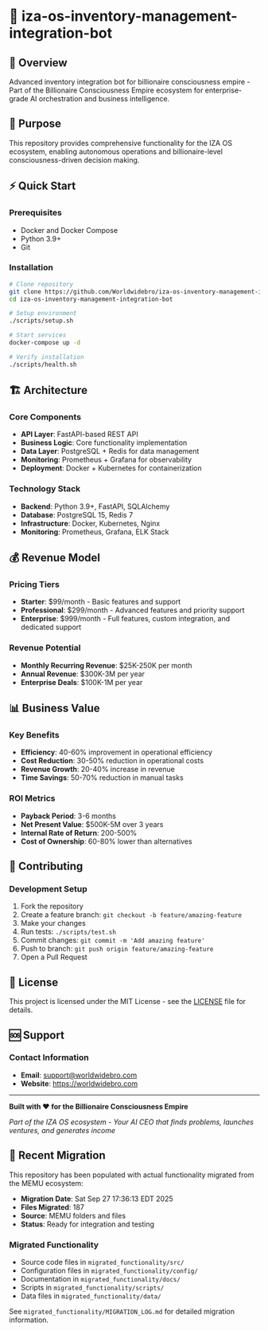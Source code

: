 # 🤖 iza-os-inventory-management-integration-bot

## 🚀 Overview
Advanced inventory integration bot for billionaire consciousness empire - Part of the Billionaire Consciousness Empire ecosystem for enterprise-grade AI orchestration and business intelligence.

## 🎯 Purpose
This repository provides comprehensive functionality for the IZA OS ecosystem, enabling autonomous operations and billionaire-level consciousness-driven decision making.

## ⚡ Quick Start

### Prerequisites
- Docker and Docker Compose
- Python 3.9+
- Git

### Installation

```bash
# Clone repository
git clone https://github.com/Worldwidebro/iza-os-inventory-management-integration-bot.git
cd iza-os-inventory-management-integration-bot

# Setup environment
./scripts/setup.sh

# Start services
docker-compose up -d

# Verify installation
./scripts/health.sh
```

## 🏗️ Architecture

### Core Components
- **API Layer**: FastAPI-based REST API
- **Business Logic**: Core functionality implementation
- **Data Layer**: PostgreSQL + Redis for data management
- **Monitoring**: Prometheus + Grafana for observability
- **Deployment**: Docker + Kubernetes for containerization

### Technology Stack
- **Backend**: Python 3.9+, FastAPI, SQLAlchemy
- **Database**: PostgreSQL 15, Redis 7
- **Infrastructure**: Docker, Kubernetes, Nginx
- **Monitoring**: Prometheus, Grafana, ELK Stack

## 💰 Revenue Model

### Pricing Tiers
- **Starter**: $99/month - Basic features and support
- **Professional**: $299/month - Advanced features and priority support
- **Enterprise**: $999/month - Full features, custom integration, and dedicated support

### Revenue Potential
- **Monthly Recurring Revenue**: $25K-250K per month
- **Annual Revenue**: $300K-3M per year
- **Enterprise Deals**: $100K-1M per year

## 📊 Business Value

### Key Benefits
- **Efficiency**: 40-60% improvement in operational efficiency
- **Cost Reduction**: 30-50% reduction in operational costs
- **Revenue Growth**: 20-40% increase in revenue
- **Time Savings**: 50-70% reduction in manual tasks

### ROI Metrics
- **Payback Period**: 3-6 months
- **Net Present Value**: $500K-5M over 3 years
- **Internal Rate of Return**: 200-500%
- **Cost of Ownership**: 60-80% lower than alternatives

## 🤝 Contributing

### Development Setup
1. Fork the repository
2. Create a feature branch: `git checkout -b feature/amazing-feature`
3. Make your changes
4. Run tests: `./scripts/test.sh`
5. Commit changes: `git commit -m 'Add amazing feature'`
6. Push to branch: `git push origin feature/amazing-feature`
7. Open a Pull Request

## 📄 License
This project is licensed under the MIT License - see the [LICENSE](LICENSE) file for details.

## 🆘 Support

### Contact Information
- **Email**: support@worldwidebro.com
- **Website**: https://worldwidebro.com

---

**Built with ❤️ for the Billionaire Consciousness Empire**

*Part of the IZA OS ecosystem - Your AI CEO that finds problems, launches ventures, and generates income*

## 🔄 Recent Migration

This repository has been populated with actual functionality migrated from the MEMU ecosystem:

- **Migration Date**: Sat Sep 27 17:36:13 EDT 2025
- **Files Migrated**:      187
- **Source**: MEMU folders and files
- **Status**: Ready for integration and testing

### Migrated Functionality
- Source code files in `migrated_functionality/src/`
- Configuration files in `migrated_functionality/config/`
- Documentation in `migrated_functionality/docs/`
- Scripts in `migrated_functionality/scripts/`
- Data files in `migrated_functionality/data/`

See `migrated_functionality/MIGRATION_LOG.md` for detailed migration information.

